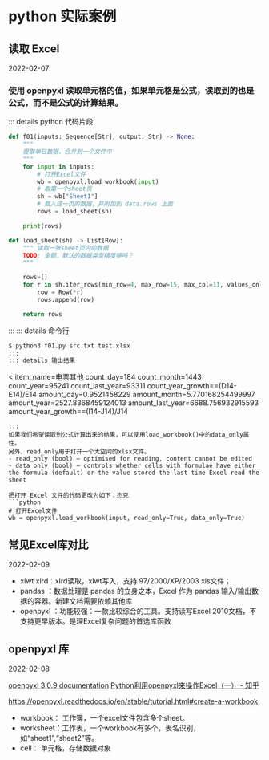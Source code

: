 # python 实际案例
## 读取 Excel
2022-02-07
### 使用 openpyxl 读取单元格的值，如果单元格是公式，读取到的也是公式，而不是公式的计算结果。

::: details python 代码片段

```python
def f01(inputs: Sequence[Str], output: Str) -> None:
    """
    提取单日数据，合并到一个文件中
    """
    for input in inputs:
        # 打开Excel文件
        wb = openpyxl.load_workbook(input)
        # 取第一个sheet页
        sh = wb["Sheet1"]
        # 载入这一页的数据，并附加到 data.rows 上面
        rows = load_sheet(sh)

    print(rows)

def load_sheet(sh) -> List[Row]:
    """ 读取一张sheet页内的数据
    TODO: 金额，默认的数据类型精度够吗？
    """

    rows=[]
    for r in sh.iter_rows(min_row=4, max_row=15, max_col=11, values_only = True):
        row = Row(*r)
        rows.append(row)

    return rows
```
:::
::: details 命令行
```bash
$ python3 f01.py src.txt test.xlsx
:::
::: details 输出结果
```
<
  item_name=电票其他
  count_day=184
  count_month=1443
  count_year=95241
  count_last_year=93311
  count_year_growth==(D14-E14)/E14
  amount_day=0.9521458229
  amount_month=5.770168254499997
  amount_year=2527.8368459124013
  amount_last_year=6688.756932915593
  amount_year_growth==(I14-J14)/J14
>
```
:::
如果我们希望读取到公式计算出来的结果，可以使用load_workbook()中的data_only属性。
另外，read_only用于打开一个大空间的xlsx文件。
- read_only (bool) – optimised for reading, content cannot be edited
- data_only (bool) – controls whether cells with formulae have either the formula (default) or the value stored the last time Excel read the sheet

把打开 Excel 文件的代码更改为如下：杰克
```python
# 打开Excel文件
wb = openpyxl.load_workbook(input, read_only=True, data_only=True)
```
## 常见Excel库对比
2022-02-09
- xlwt xlrd：xlrd读取，xlwt写入，支持 97/2000/XP/2003 xls文件；
- pandas   ：数据处理是 pandas 的立身之本，Excel 作为 pandas 输入/输出数据的容器。新建文档需要依赖其他库
- openpyxl ：功能较强：一款比较综合的工具。支持读写Excel 2010文档，不支持更早版本。是理Excel复杂问题的首选库函数

## openpyxl 库
2022-02-08

[openpyxl 3.0.9 documentation](https://openpyxl.readthedocs.io/en/stable/)
[Python利用openpyxl来操作Excel（一） - 知乎](https://zhuanlan.zhihu.com/p/51292549)

https://openpyxl.readthedocs.io/en/stable/tutorial.html#create-a-workbook

- workbook： 工作簿，一个excel文件包含多个sheet。
- worksheet：工作表，一个workbook有多个，表名识别，如“sheet1”,“sheet2”等。
- cell： 单元格，存储数据对象

